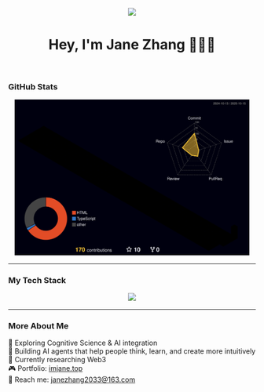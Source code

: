 <p align="center">
  <img src="https://media.giphy.com/media/hvRJCLFzcasrR4ia7z/giphy.gif" width="80"/>
</p>

<h1 align="center">Hey, I'm Jane Zhang 👩🏻‍💻</h1>

<!-- 🔹 删除所有多余的 --- 分隔线 -->
<br>

### GitHub Stats
<p align="center">
  <img 
    src="https://raw.githubusercontent.com/jo1-yo/profile-3d-contrib/main/profile-3d-contrib/profile-night-rainbow.svg" 
    alt="3D Contribution Graph"
    width="95%" 
    style="max-width: 1000px;"
  />
</p>

---

### My Tech Stack

<p align="center">
  <img src="https://skillicons.dev/icons?i=react,nextjs,ts,js,html,css,tailwind,python,nodejs,express,mongodb,vercel,figma,git,github" />
</p>

---

### More About Me
 🧠 Exploring Cognitive Science & AI integration<br>
 🤖 Building AI agents that help people think, learn, and create more intuitively<br>
 🔗 Currently researching Web3<br>
 🎮 Portfolio: [imjane.top](https://imjane.top)<br>
 📮 Reach me: [janezhang2033@163.com](mailto:janezhang2033@163.com)
